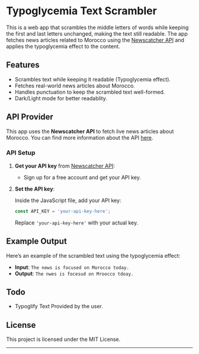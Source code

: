 # Typoglycemia Text Scrambler

This is a web app that scrambles the middle letters of words while keeping the first and last letters unchanged, making the text still readable. The app fetches news articles related to Morocco using the [Newscatcher API](https://www.newscatcherapi.com/) and applies the typoglycemia effect to the content.

## Features
- Scrambles text while keeping it readable (Typoglycemia effect).
- Fetches real-world news articles about Morocco.
- Handles punctuation to keep the scrambled text well-formed.
- Dark/Light mode for better readablity.

## API Provider

This app uses the **Newscatcher API** to fetch live news articles about Morocco. You can find more information about the API [here](https://www.newscatcherapi.com/).


### API Setup

1. **Get your API key** from [Newscatcher API](https://www.newscatcherapi.com/):
   - Sign up for a free account and get your API key.

2. **Set the API key**:

   Inside the JavaScript file, add your API key:

   ```javascript
   const API_KEY = 'your-api-key-here';
   ```

   Replace `'your-api-key-here'` with your actual key.



## Example Output

Here’s an example of the scrambled text using the typoglycemia effect:

- **Input**: `The news is focused on Morocco today.`
- **Output**: `The nwes is focesud on Mroocco tdoay.`

## Todo
- Typoglify Text Provided by the user.
## License

This project is licensed under the MIT License.

---
